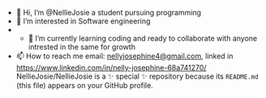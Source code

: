 - 👋 Hi, I’m @NellieJosie a student pursuing programming 
- 👀 I’m interested in Software engineering
- - 🌱 I’m currently learning coding and ready to collaborate with anyone intrested in the same for growth
- 📫 How to reach me email: nellyjosephine4@gmail.com, linked in https://www.linkedin.com/in/nelly-josephine-68a741270/
NellieJosie/NellieJosie is a ✨ special ✨ repository because its `README.md` (this file) appears on your GitHub profile.
